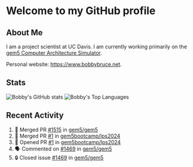 # Welcome to my GitHub profile

## About Me

I am a project scientist at UC Davis. I am currently working primarily on the [gem5 Computer Architecture Simulator](https://github.com/gem5).

Personal website: <https://www.bobbybruce.net>.

## Stats

![Bobby's GitHub stats](https://github-readme-stats.vercel.app/api?username=bobbyrbruce&show_icons=true&theme=responsive&include_all_commits=true&count_private=true&show=reviews&disable_animations=true)
![Bobby's Top Languages ](https://github-readme-stats.vercel.app/api/top-langs/?username=bobbyrbruce&layout=compact&theme=responsive&count_private=true&langs_count=10&disable_animations=true)

## Recent Activity

<!--START_SECTION:activity-->
1. 🎉 Merged PR [#1515](https://github.com/gem5/gem5/pull/1515) in [gem5/gem5](https://github.com/gem5/gem5)
2. 🎉 Merged PR [#1](https://github.com/gem5bootcamp/lps2024/pull/1) in [gem5bootcamp/lps2024](https://github.com/gem5bootcamp/lps2024)
3. 💪 Opened PR [#1](https://github.com/gem5bootcamp/lps2024/pull/1) in [gem5bootcamp/lps2024](https://github.com/gem5bootcamp/lps2024)
4. 🗣 Commented on [#1469](https://github.com/gem5/gem5/issues/1469#issuecomment-2305202235) in [gem5/gem5](https://github.com/gem5/gem5)
5. 🔒 Closed issue [#1469](https://github.com/gem5/gem5/issues/1469) in [gem5/gem5](https://github.com/gem5/gem5)
<!--END_SECTION:activity-->

